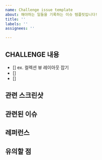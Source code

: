 ```yaml
---
name: Challenge issue template
about: 해야하는 일들을 기록하는 이슈 템플릿입니다!
title: ''
labels: ''
assignees: ''

---
```


## CHALLENGE 내용 
- [] ex. 컬렉션 뷰 레이아웃 잡기
- []
- [] 

## 관련 스크린샷 

## 관련된 이슈

##  레퍼런스

## 유의할 점
